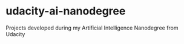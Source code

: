 # udacity-ai-nanodegree
Projects developed during my Artificial Intelligence Nanodegree from Udacity
